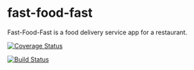 # fast-food-fast

Fast-Food-Fast​ is a food delivery service app for a restaurant.

[![Coverage Status](https://coveralls.io/repos/github/AwaMelvine/fast-food-fast/badge.svg?branch=orders)](https://coveralls.io/github/AwaMelvine/fast-food-fast?branch=orders)

[![Build Status](https://travis-ci.com/AwaMelvine/fast-food-fast.svg?branch=orders)](https://travis-ci.com/AwaMelvine/fast-food-fast)
